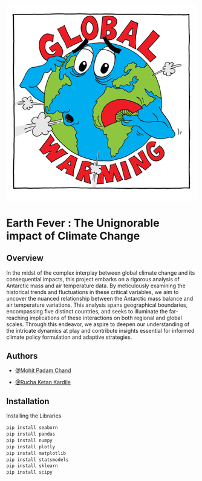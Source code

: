 
![](https://github.com/ACM40960/project-mohitjain904/blob/main/Images/Header.gif)

  
# Earth Fever : The Unignorable impact of Climate Change

## Overview

In the midst of the complex interplay between global climate change and its consequential impacts, this project embarks on a rigorous analysis of Antarctic mass and air temperature data. By meticulously examining the historical trends and fluctuations in these critical variables, we aim to uncover the nuanced relationship between the Antarctic mass balance and air temperature variations. This analysis spans geographical boundaries, encompassing five distinct countries, and seeks to illuminate the far-reaching implications of these interactions on both regional and global scales. Through this endeavor, we aspire to deepen our understanding of the intricate dynamics at play and contribute insights essential for informed climate policy formulation and adaptive strategies.

## Authors

- [@Mohit Padam Chand](https://github.com/mohitjain904)

- [@Rucha Ketan Kardile](https://github.com/Rucha-Kardile)
  
## Installation

</p>
Installing the Libraries

```bash
pip install seaborn
pip install pandas
pip install numpy
pip install plotly
pip install matplotlib
pip install statsmodels
pip install sklearn
pip install scipy
```
